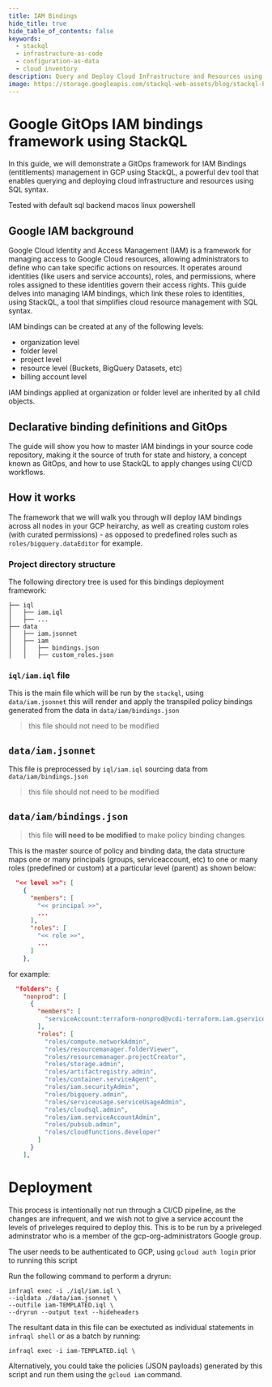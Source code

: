 ```yaml
---
title: IAM Bindings
hide_title: true
hide_table_of_contents: false
keywords:
  - stackql
  - infrastructure-as-code
  - configuration-as-data
  - cloud inventory
description: Query and Deploy Cloud Infrastructure and Resources using SQL
image: https://storage.googleapis.com/stackql-web-assets/blog/stackql-blog-post-featured-image.png
---
```


# Google GitOps IAM bindings framework using StackQL

In this guide, we will demonstrate a GitOps framework for IAM Bindings (entitlements) management in GCP using StackQL, a powerful dev tool that enables querying and deploying cloud infrastructure and resources using SQL syntax.  

Tested with <span class="cookbook_tested_on">default sql backend</span> <span class="cookbook_tested_on">macos</span> <span class="cookbook_tested_on">linux</span> <span class="cookbook_tested_on">powershell</span>

## Google IAM background

Google Cloud Identity and Access Management (IAM) is a framework for managing access to Google Cloud resources, allowing administrators to define who can take specific actions on resources. It operates around identities (like users and service accounts), roles, and permissions, where roles assigned to these identities govern their access rights. This guide delves into managing IAM bindings, which link these roles to identities, using StackQL, a tool that simplifies cloud resource management with SQL syntax.  

IAM bindings can be created at any of the following levels:

- organization level
- folder level
- project level
- resource level (Buckets, BigQuery Datasets, etc)
- billing account level

IAM bindings applied at organization or folder level are inherited by all child objects.

## Declarative binding definitions and GitOps

The guide will show you how to master IAM bindings in your source code repository, making it the source of truth for state and history, a concept known as GitOps, and how to use StackQL to apply changes using CI/CD workflows.   

## How it works

The framework that we will walk you through will deploy IAM bindings across all nodes in your GCP heirarchy, as well as creating custom roles (with curated permissions) - as opposed to predefined roles such as `roles/bigquery.dataEditor` for example.

### Project directory structure

The following directory tree is used for this bindings deployment framework:

```
├── iql
│   ├── iam.iql
│   ├── ...
├── data
│   ├── iam.jsonnet
│   ├── iam
│   │   ├── bindings.json
│   │   ├── custom_roles.json
```

### `iql/iam.iql` file

This is the main file which will be run by the `stackql`, using `data/iam.jsonnet` this will render and apply the transpiled policy bindings generated from the data in `data/iam/bindings.json`

> this file should not need to be modified




## `data/iam.jsonnet`

This file is preprocessed by `iql/iam.iql` sourcing data from `data/iam/bindings.json`

> this file should not need to be modified

## `data/iam/bindings.json`

> this file __will need to be modified__ to make policy binding changes

This is the master source of policy and binding data, the data structure maps one or many principals (groups, serviceaccount, etc) to one or many roles (predefined or custom) at a particular level (parent) as shown below:

```json
  "<< level >>": [
    {
      "members": [
        "<< principal >>",
        ...
      ],
      "roles": [
        "<< role >>",
        ...
      ]
    },
```

for example:

```json
  "folders": {
    "nonprod": [
      {
        "members": [
          "serviceAccount:terraform-nonprod@vcdi-terraform.iam.gserviceaccount.com"
        ],
        "roles": [
          "roles/compute.networkAdmin",
          "roles/resourcemanager.folderViewer",
          "roles/resourcemanager.projectCreator",
          "roles/storage.admin",
          "roles/artifactregistry.admin",
          "roles/container.serviceAgent",
          "roles/iam.securityAdmin",
          "roles/bigquery.admin",
          "roles/serviceusage.serviceUsageAdmin",
          "roles/cloudsql.admin",
          "roles/iam.serviceAccountAdmin",
          "roles/pubsub.admin",
          "roles/cloudfunctions.developer"
        ]
      }
    ],
```

# Deployment

This process is intentionally not run through a CI/CD pipeline, as the changes are infrequent, and we wish not to give a service account the levels of priveleges required to deploy this.  This is to be run by a priveleged adminstrator who is a member of the gcp-org-administrators Google group.  

The user needs to be authenticated to GCP, using `gcloud auth login` prior to running this script

Run the following command to perform a dryrun:
```
infraql exec -i ./iql/iam.iql \
--iqldata ./data/iam.jsonnet \
--outfile iam-TEMPLATED.iql \
--dryrun --output text --hideheaders
```

The resultant data in this file can be exectuted as individual statements in `infraql shell` or as a batch by running:

```
infraql exec -i iam-TEMPLATED.iql \
```
Alternatively, you could take the policies (JSON payloads) generated by this script and run them using the `gcloud iam` command.

